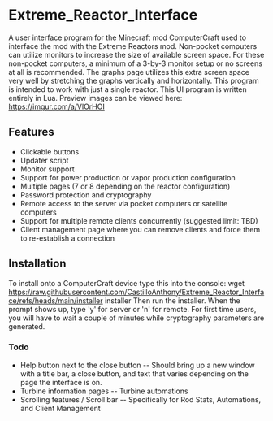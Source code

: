 # Extreme_Reactor_Interface
A user interface program for the Minecraft mod ComputerCraft used to interface the mod with the Extreme Reactors mod. Non-pocket computers can utilize monitors to increase the size of available screen space. For these non-pocket computers, a minimum of a 3-by-3 monitor setup or no screens at all is recommended. The graphs page utilizes this extra screen space very well by stretching the graphs vertically and horizontally. This program is intended to work with just a single reactor. This UI program is written entirely in Lua. Preview images can be viewed here: https://imgur.com/a/VlOrHOI

## Features
- Clickable buttons
- Updater script
- Monitor support
- Support for power production or vapor production configuration
- Multiple pages (7 or 8 depending on the reactor configuration)
- Password protection and cryptography
- Remote access to the server via pocket computers or satellite computers
- Support for multiple remote clients concurrently (suggested limit: TBD)
- Client management page where you can remove clients and force them to re-establish a connection

## Installation
To install onto a ComputerCraft device type this into the console: 
wget https://raw.githubusercontent.com/CastilloAnthony/Extreme_Reactor_Interface/refs/heads/main/installer installer
Then run the installer.
When the prompt shows up, type 'y' for server or 'n' for remote.
For first time users, you will have to wait a couple of minutes while cryptography parameters are generated.

### Todo
- Help button next to the close button
-- Should bring up a new window with a title bar, a close button, and text that varies depending on the page the interface is on.
- Turbine information pages
-- Turbine automations
- Scrolling features / Scroll bar
-- Specifically for Rod Stats, Automations, and Client Management